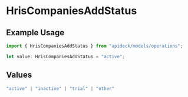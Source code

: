 # HrisCompaniesAddStatus

## Example Usage

```typescript
import { HrisCompaniesAddStatus } from "apideck/models/operations";

let value: HrisCompaniesAddStatus = "active";
```

## Values

```typescript
"active" | "inactive" | "trial" | "other"
```